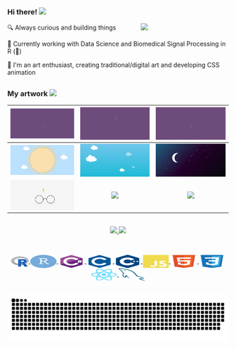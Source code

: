 ### Hi there! <img src='https://static.wixstatic.com/media/39723d_d34b73162fa54ebfb81711d82fcb842a~mv2.gif' width='30'/>

<img align="right" src="https://user-images.githubusercontent.com/21102900/225454985-d608c874-acbb-4c98-9e10-01b426616626.png" width="200"/>

🔍 Always curious and building things

🎲 Currently working with Data Science and Biomedical Signal Processing in R (💙)

🎨 I'm an art enthusiast, creating traditional/digital art and developing CSS animation

 ##

### My artwork <img src='https://static.wixstatic.com/media/39723d_d34b73162fa54ebfb81711d82fcb842a~mv2.gif' width='30'/>

| [<img src="https://github.com/arianacabral/lineart/blob/main/tulip/demo/demo_tulip.gif" width="100%;"/>](https://github.com/arianacabral/lineart)<br /> |  [<img src="https://github.com/arianacabral/lineart/blob/main/flower/demo/demo_flower.gif" width="100%;"/>](https://github.com/arianacabral/lineart)<br /> | [<img src="https://github.com/arianacabral/lineart/blob/main/tulip/demo/demo_tulip.gif" width="100%;"/>](https://github.com/arianacabral/lineart)<br /> |
| :---: | :---: | :---: |
 | [<img src="https://github.com/arianacabral/weather/raw/main/Partly%20Cloudly/demo/demo_cloudly.gif" width="100%;"/>](https://github.com/arianacabral/weather)<br /> |  [<img src="https://github.com/arianacabral/weather/blob/main/Cloudly/demo/demo_cloudly.gif" width="100%;"/>](https://github.com/arianacabral/weather)<br /> | [<img src="https://github.com/arianacabral/weather/raw/main/Starry/demo/demo_starry.gif" width="100%;"/>](https://github.com/arianacabral/weather)<br /> |
| [<img src="https://github.com/arianacabral/HP/raw/main/hp-glasses/demo/demo_hp_glasses.gif" width="100%;"/>](https://github.com/arianacabral/HP)<br /> |  [<img src="https://github.com/arianacabral/HP/raw/main/hp-deathly_hallows/demo/demo_hp_deathly_hallows.gif" width="100%;"/>](https://github.com/arianacabral/HP)<br /> | [<img src="https://github.com/arianacabral/HP/raw/main/hp-lumos/demo/demo_lumos.gif" width="100%;"/>](https://github.com/arianacabral/HP)<br /> |

## 

<div align="center">
  <a href="https://github.com/arianacabral">
   <img height="160em" src="https://github-readme-stats.vercel.app/api?username=arianacabral&show_icons=true&theme=jolly&border_radius=25&count_private=true&include_all_commits=true&rank_icon=github"/>
   <img height="160em" src="https://github-readme-stats.vercel.app/api/top-langs/?username=arianacabral&layout=compact&langs_count=10&theme=jolly&border_radius=25"/>
</div>
 
##
 
<div align="center" style="display: inline_block"><br>
  <img align="center" alt="R" height="30" width="40" src="https://raw.githubusercontent.com/devicons/devicon/master/icons/r/r-original.svg">
  <img align="center" alt="RStudio" height="30" width="60" src="https://raw.githubusercontent.com/devicons/devicon/master/icons/rstudio/rstudio-plain.svg">
  <img align="center" alt="Csharp" height="30" width="60" src="https://raw.githubusercontent.com/devicons/devicon/master/icons/csharp/csharp-original.svg">
  <img align="center" alt="C" height="30" width="60" src="https://raw.githubusercontent.com/devicons/devicon/master/icons/c/c-plain.svg">
  <img align="center" alt="Cplusplus" height="30" width="60" src="https://raw.githubusercontent.com/devicons/devicon/master/icons/cplusplus/cplusplus-plain.svg">
  <img align="center" alt="Js" height="30" width="60" src="https://raw.githubusercontent.com/devicons/devicon/master/icons/javascript/javascript-plain.svg">
  <img align="center" alt="HTML" height="30" width="60" src="https://raw.githubusercontent.com/devicons/devicon/master/icons/html5/html5-original.svg">
  <img align="center" alt="CSS" height="30" width="60" src="https://raw.githubusercontent.com/devicons/devicon/master/icons/css3/css3-original.svg">
 <img align="center" alt="React" height="30" width="60" src="https://raw.githubusercontent.com/devicons/devicon/master/icons/react/react-original.svg">
 <img align="center" alt="MySql" height="30" width="60" src="https://raw.githubusercontent.com/devicons/devicon/master/icons/mysql/mysql-original.svg">
 </div>
 
 ##
 
 <div align="center"> 

  ![Snake animation](https://github.com/arianacabral/arianacabral/blob/output/github-contribution-grid-snake.svg)
 
</div>
  

##

